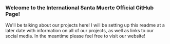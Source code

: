 ### Welcome to the International Santa Muerte Official GitHub Page!

We'll be talking about our projects here! I will be setting up this readme at a later date with information on all of our projects, as well as links to our social media. In the meantime please feel free to visit our website!
